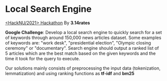 # Local Search Engine
[<HackNU/2021> Hackathon](https://www.hacknu.kz)
By <b>3.14rates</b>

**Google Challenge**: Develop a local search engine to quickly search for a set of keywords through around 150,000 news articles dataset. Some examples of keywords are: "work desk", "presidential election", "Olympic closing ceremony" or "documentary". Search engine should output a ranked list of 5 articles which are the best match based on the given keywords and the time it took for the query to execute.

Our solutions mainly consists of preprocessing the input data (tokenization, lemmatization) and using ranking functions as <b>tf-idf</b> and <b>bm25</b>

